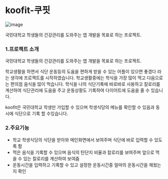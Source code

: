 # koofit-쿠핏
![image](https://github.com/team-KooFit/koofit-front/assets/139297274/85e1843b-6ec7-431b-b7c7-d9279c30a101)

국민대학교 학생들의 건강관리를 도와주는 앱 개발을 목표로 하는 프로젝트.

### 1.프로젝트 소개

국민대학교 학생들의 건강관리를 도와주는 앱 개발을 목표로 하는 프로젝트.

학교생활을 하면서 식단 운동등의 도움을 편하게 받을 수 있는 어플이 있으면 좋겠다 라는 생각에 프로젝트를 시작하였습니다. 학교생활중에는 학식을 가장 많이 먹고 다음으로는 편의점 음식을 많이 먹습니다. 학식을 나의 식단기록에 바로바로 사용하고 칼로리를 계산하여 식단관리에 도움을 주고 운동상황도 기록하여 다이어트에 도움을 줄 수 있습니다.

koofit은 국민대학교 학생만 가입할 수 있으며 학생식당의 메뉴를 확인할 수 있음과 동시에 식단으로 기록 할 수있습니다.

### 2.주요기능

- 학교 학생식당의 식단을 받아와 메인화면에서 보여주며 식단에 바로 입력할 수 있도록 함
- 먹은 음식을 기록할 수 있으며 음식의 탄단지 비율과 칼로리를 보여주며 앞으로 먹을 수 있는 칼로리를 계산하여 보여줌
- 운동시간을 입력하고 기록할 수 있고 설정한 운동시간중 얼마의 운동시간을 채웠는지 확인
